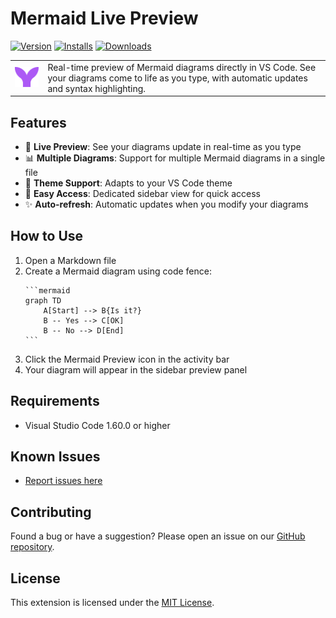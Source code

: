 # Mermaid Live Preview

[![Version](https://img.shields.io/visual-studio-marketplace/v/abdelhakakermi.mermaid-live-preview)](https://marketplace.visualstudio.com/items/abdelhakakermi.mermaid-live-preview/changelog) [![Installs](https://img.shields.io/visual-studio-marketplace/i/abdelhakakermi.mermaid-live-preview)](https://marketplace.visualstudio.com/items?itemName=abdelhakakermi.mermaid-live-preview) [![Downloads](https://img.shields.io/visual-studio-marketplace/d/abdelhakakermi.mermaid-live-preview)](https://marketplace.visualstudio.com/items?itemName=abdelhakakermi.mermaid-live-preview)

<table>
<tr>
<td><img width="100" src="./resources/icon.png" /></td>
<td>Real-time preview of Mermaid diagrams directly in VS Code. See your diagrams come to life as you type, with automatic updates and syntax highlighting.</td>
</tr>
</table>

## Features

- 🔄 **Live Preview**: See your diagrams update in real-time as you type
- 📊 **Multiple Diagrams**: Support for multiple Mermaid diagrams in a single file
- 🎨 **Theme Support**: Adapts to your VS Code theme
- 🚀 **Easy Access**: Dedicated sidebar view for quick access
- ✨ **Auto-refresh**: Automatic updates when you modify your diagrams

## How to Use

1. Open a Markdown file
2. Create a Mermaid diagram using code fence:
   ````
   ```mermaid
   graph TD
       A[Start] --> B{Is it?}
       B -- Yes --> C[OK]
       B -- No --> D[End]
   ```
   ````
3. Click the Mermaid Preview icon in the activity bar
4. Your diagram will appear in the sidebar preview panel

## Requirements

- Visual Studio Code 1.60.0 or higher

## Known Issues

- [Report issues here](https://github.com/your-username/mermaid-live-preview/issues)

## Contributing

Found a bug or have a suggestion? Please open an issue on our [GitHub repository](https://github.com/your-username/mermaid-live-preview).

## License

This extension is licensed under the [MIT License](LICENSE).
